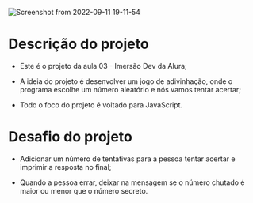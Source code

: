 ![Screenshot from 2022-09-11 19-11-54](https://user-images.githubusercontent.com/81364355/189550993-bb14efb6-c682-47e0-b244-2a1c88582d83.png)

# Descrição do projeto

- Este é o projeto da aula 03 - Imersão Dev da Alura;

- A ideia do projeto é desenvolver um jogo de adivinhação, onde o programa escolhe um número aleatório e nós vamos tentar acertar;

- Todo o foco do projeto é voltado para JavaScript.

# Desafio do projeto

- Adicionar um número de tentativas para a pessoa tentar acertar e imprimir a resposta no final;

- Quando a pessoa errar, deixar na mensagem se o número chutado é maior ou menor que o número secreto.
